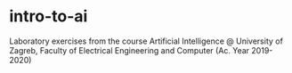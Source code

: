 # intro-to-ai
 Laboratory exercises from the course Artificial Intelligence @ University of Zagreb, Faculty of Electrical Engineering and Computer (Ac. Year 2019-2020)
